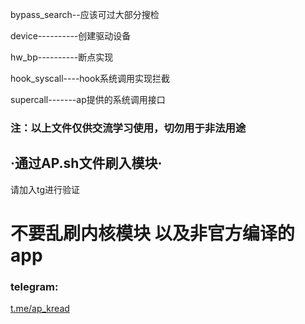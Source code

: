 
bypass_search--应该可过大部分搜检

device----------创建驱动设备

hw_bp----------断点实现

hook_syscall----hook系统调用实现拦截

supercall-------ap提供的系统调用接口

### 注：以上文件仅供交流学习使用，切勿用于非法用途

## ·通过AP.sh文件刷入模块·

请加入tg进行验证

# 不要乱刷内核模块 以及非官方编译的app

### telegram:
 [t.me/ap_kread](https://t.me/ap_kread)


